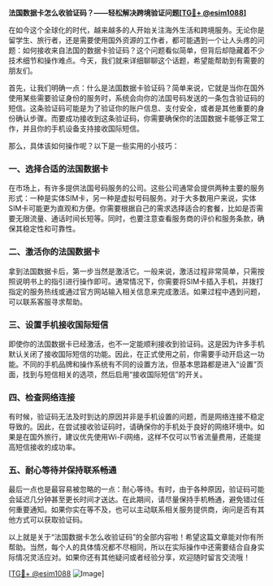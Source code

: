 **法国数据卡怎么收验证码？——轻松解决跨境验证问题[[TG💪+ @esim1088](https://t.me/s/esim1088)]**

在如今这个全球化的时代，越来越多的人开始关注海外生活和跨境服务。无论你是留学生、旅行者，还是需要使用国外资源的工作者，都可能遇到一个让人头疼的问题：如何接收来自法国的数据卡验证码？这个问题看似简单，但背后却隐藏着不少技术细节和操作难点。今天，我们就来详细聊聊这个话题，希望能帮助到有需要的朋友们。

首先，让我们明确一点：什么是法国数据卡验证码？简单来说，它就是当你在国外使用某些需要验证身份的服务时，系统会向你的法国号码发送的一条包含验证码的短信。这条验证码可能是为了验证你的账户信息、支付安全，或者是其他重要的身份确认步骤。而要成功接收到这条验证码，你需要确保你的法国数据卡能够正常工作，并且你的手机设备支持接收国际短信。

那么，具体该如何操作呢？以下是一些实用的小技巧：

### 一、选择合适的法国数据卡

在市场上，有许多提供法国号码服务的公司。这些公司通常会提供两种主要的服务形式：一种是实体SIM卡，另一种是虚拟号码服务。对于大多数用户来说，实体SIM卡可能更为直观和方便。你需要根据自己的需求选择适合的套餐，比如是否需要无限流量、通话时间长短等。同时，也要注意查看服务商的评价和服务条款，确保其稳定性和可靠性。

### 二、激活你的法国数据卡

拿到法国数据卡后，第一步当然是激活它。一般来说，激活过程非常简单，只需按照说明书上的指引进行操作即可。通常情况下，你需要将SIM卡插入手机，并拨打指定的服务热线或通过官方网站输入相关信息来完成激活。如果过程中遇到问题，可以联系客服寻求帮助。

### 三、设置手机接收国际短信

即使你的法国数据卡已经激活，也不一定能顺利接收到验证码。这是因为许多手机默认关闭了接收国际短信的功能。因此，在正式使用之前，你需要手动开启这一功能。不同的手机品牌和操作系统有不同的设置方法，但基本思路都是进入“设置”页面，找到与短信相关的选项，然后启用“接收国际短信”的开关。

### 四、检查网络连接

有时候，验证码无法及时到达的原因并非是手机设置的问题，而是网络连接不稳定导致的。因此，在尝试接收验证码时，请确保你的手机处于良好的网络环境中。如果是在国外旅行，建议优先使用Wi-Fi网络，这样不仅可以节省流量费用，还能提高短信接收的成功率。

### 五、耐心等待并保持联系畅通

最后一点也是最容易被忽略的一点：耐心等待。有时，由于各种原因，验证码可能会延迟几分钟甚至更长时间才送达。在此期间，请尽量保持手机畅通，避免错过任何重要通知。如果你实在等不及，也可以主动联系相关服务提供商，询问是否有其他方式可以获取验证码。

以上就是关于“法国数据卡怎么收验证码”的全部内容啦！希望这篇文章能对你有所帮助。当然，每个人的具体情况都不尽相同，所以在实际操作中还需要结合自身实际情况灵活应对。如果你还有其他疑问或者经验分享，欢迎随时留言交流哦！

[[TG💪+ @esim1088](https://t.me/s/esim1088) ![Image](https://i.postimg.cc/4NQfJmqS/Snipaste-2025-05-13-00-14-12.png)]
